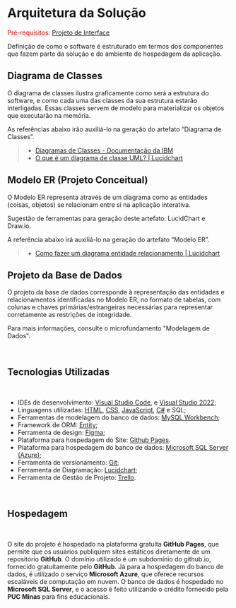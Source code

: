 # Arquitetura da Solução

<span style="color:red">Pré-requisitos: <a href="3-Projeto de Interface.md"> Projeto de Interface</a></span>

Definição de como o software é estruturado em termos dos componentes que fazem parte da solução e do ambiente de hospedagem da aplicação.

## Diagrama de Classes

O diagrama de classes ilustra graficamente como será a estrutura do software, e como cada uma das classes da sua estrutura estarão interligadas. Essas classes servem de modelo para materializar os objetos que executarão na memória.

As referências abaixo irão auxiliá-lo na geração do artefato “Diagrama de Classes”.

> - [Diagramas de Classes - Documentação da IBM](https://www.ibm.com/docs/pt-br/rational-soft-arch/9.6.1?topic=diagrams-class)
> - [O que é um diagrama de classe UML? | Lucidchart](https://www.lucidchart.com/pages/pt/o-que-e-diagrama-de-classe-uml)

## Modelo ER (Projeto Conceitual)

O Modelo ER representa através de um diagrama como as entidades (coisas, objetos) se relacionam entre si na aplicação interativa.

Sugestão de ferramentas para geração deste artefato: LucidChart e Draw.io.

A referência abaixo irá auxiliá-lo na geração do artefato “Modelo ER”.

> - [Como fazer um diagrama entidade relacionamento | Lucidchart](https://www.lucidchart.com/pages/pt/como-fazer-um-diagrama-entidade-relacionamento)

## Projeto da Base de Dados

O projeto da base de dados corresponde à representação das entidades e relacionamentos identificadas no Modelo ER, no formato de tabelas, com colunas e chaves primárias/estrangeiras necessárias para representar corretamente as restrições de integridade.
 
Para mais informações, consulte o microfundamento "Modelagem de Dados".

<br>

## Tecnologias Utilizadas
<br>
 
 - IDEs de desenvolvimento: [Visual Studio Code](https://code.visualstudio.com/), e [Visual Studio 2022](https://visualstudio.microsoft.com/pt-br/);
 - Linguagens utilizadas: [HTML](https://developer.mozilla.org/pt-BR/docs/Web/HTML), [CSS](https://developer.mozilla.org/pt-BR/docs/Web/CSS), [JavaScript](https://developer.mozilla.org/pt-BR/docs/Web/JavaScript), [C#](https://learn.microsoft.com/pt-br/dotnet/csharp/tour-of-csharp/) e SQL;
 - Ferramentas de modelagem do banco de dados: [MySQL Workbench](https://www.mysql.com/products/workbench/);
 - Framework de ORM: [Entity](https://learn.microsoft.com/en-us/ef/);
 - Ferramenta de design: [Figma](https://www.figma.com/);
 - Plataforma para hospedagem do Site: [Github Pages](https://pages.github.com/).
 - Plataforma para hospedagem do banco de dados: [Microsoft SQL Server (Azure)](https://azure.microsoft.com/pt-br/products/azure-sql/?culture=pt-br&country=br#product-overview);
 - Ferramenta de versionamento: [Git](https://git-scm.com/);
  - Ferramenta de Diagramação: [Lucidchart](https://www.lucidchart.com/pages/pt);
 - Ferramenta de Gestão de Projeto: [Trello](https://trello.com/pt-BR).


<br>

## Hospedagem
<br>

O site do projeto é hospedado na plataforma gratuita **GitHub Pages**, que permite que os usuários publiquem sites estáticos diretamente de um repositório **GitHub**. O domínio utilizado é um subdomínio do github.io, fornecido gratuitamente pelo **GitHub**. Já para a hospedagem do banco de dados, é utilizado o serviço **Microsoft Azure**, que oferece recursos escaláveis de computação em nuvem. O banco de dados é hospedado no **Microsoft SQL Server**, e o acesso é feito utilizando o crédito fornecido pela **PUC Minas** para fins educacionais.
